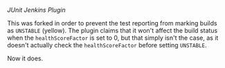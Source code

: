 *JUnit Jenkins Plugin*

This was forked in order to prevent the test reporting from marking builds as
`UNSTABLE` (yellow). The plugin claims that it won't affect the build status
when the `healthScoreFactor` is set to 0, but that simply isn't the case, as
it doesn't actually check the `healthScoreFactor` before setting `UNSTABLE`.

Now it does.